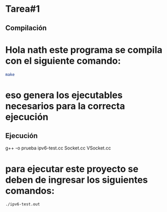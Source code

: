 # Tarea#1


## Compilación
# Hola nath este programa se compila con el siguiente comando:
```bash
make
```
# eso genera los ejecutables necesarios para la correcta ejecución

## Ejecución
g++ -o prueba ipv6-test.cc Socket.cc VSocket.cc
# para ejecutar este proyecto se deben de ingresar los siguientes comandos:

```
./ipv6-test.out
```